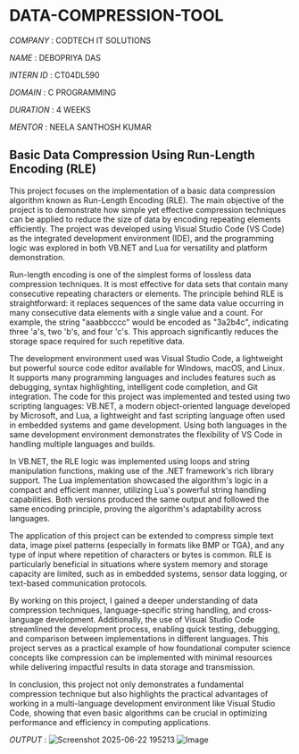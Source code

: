 # DATA-COMPRESSION-TOOL

*COMPANY* : CODTECH IT SOLUTIONS

*NAME* : DEBOPRIYA DAS

*INTERN ID* : CT04DL590

*DOMAIN* : C PROGRAMMING

*DURATION* : 4 WEEKS

*MENTOR* : NEELA SANTHOSH KUMAR

## Basic Data Compression Using Run-Length Encoding (RLE)
This project focuses on the implementation of a basic data compression algorithm known as Run-Length Encoding (RLE). The main objective of the project is to demonstrate how simple yet effective compression techniques can be applied to reduce the size of data by encoding repeating elements efficiently. The project was developed using Visual Studio Code (VS Code) as the integrated development environment (IDE), and the programming logic was explored in both VB.NET and Lua for versatility and platform demonstration.

Run-length encoding is one of the simplest forms of lossless data compression techniques. It is most effective for data sets that contain many consecutive repeating characters or elements. The principle behind RLE is straightforward: it replaces sequences of the same data value occurring in many consecutive data elements with a single value and a count. For example, the string "aaabbcccc" would be encoded as "3a2b4c", indicating three 'a's, two 'b's, and four 'c's. This approach significantly reduces the storage space required for such repetitive data.

The development environment used was Visual Studio Code, a lightweight but powerful source code editor available for Windows, macOS, and Linux. It supports many programming languages and includes features such as debugging, syntax highlighting, intelligent code completion, and Git integration. The code for this project was implemented and tested using two scripting languages: VB.NET, a modern object-oriented language developed by Microsoft, and Lua, a lightweight and fast scripting language often used in embedded systems and game development. Using both languages in the same development environment demonstrates the flexibility of VS Code in handling multiple languages and builds.

In VB.NET, the RLE logic was implemented using loops and string manipulation functions, making use of the .NET framework's rich library support. The Lua implementation showcased the algorithm's logic in a compact and efficient manner, utilizing Lua's powerful string handling capabilities. Both versions produced the same output and followed the same encoding principle, proving the algorithm's adaptability across languages.

The application of this project can be extended to compress simple text data, image pixel patterns (especially in formats like BMP or TGA), and any type of input where repetition of characters or bytes is common. RLE is particularly beneficial in situations where system memory and storage capacity are limited, such as in embedded systems, sensor data logging, or text-based communication protocols.

By working on this project, I gained a deeper understanding of data compression techniques, language-specific string handling, and cross-language development. Additionally, the use of Visual Studio Code streamlined the development process, enabling quick testing, debugging, and comparison between implementations in different languages. This project serves as a practical example of how foundational computer science concepts like compression can be implemented with minimal resources while delivering impactful results in data storage and transmission.

In conclusion, this project not only demonstrates a fundamental compression technique but also highlights the practical advantages of working in a multi-language development environment like Visual Studio Code, showing that even basic algorithms can be crucial in optimizing performance and efficiency in computing applications.



*OUTPUT* : ![Screenshot 2025-06-22 195213](https://github.com/user-attachments/assets/129f285c-de37-4c5f-b6e6-fbd322d648ae)
           ![Image](https://github.com/user-attachments/assets/756758d3-843e-43c3-a056-af63de96c311)

